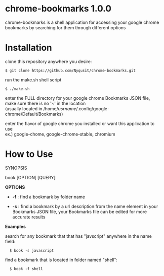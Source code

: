 chrome-bookmarks 1.0.0
============

chrome-bookmarks is a shell application for accessing your google chrome bookmarks by searching for them through different options 

Installation
============
clone this repository anywhere you desire:
```
$ git clone https://github.com/Nyqusit/chrome-bookmarks.git
```

run the make.sh shell script
```
$ ./make.sh
```
enter the FULL directory for your google chrome Bookmarks JSON file, make sure there is no '~' in the location <br />
(usually located in /home/*usrname*/.config/google-chrome/Default/Bookmarks)

enter the flavor of google chrome you installed or want this application to use <br />
ex.) google-chome, google-chrome-stable, chromium

How to Use
============

SYNOPSIS

book [OPTION] [QUERY]

**OPTIONS**
* **-f** : find a bookmark by folder name

* **-s** : find a bookmark by a url description from the name element in your Bookmarks JSON file, your Bookmarks file can be edited for more accurate results

**Examples** <br />

search for any bookmark that that has "javscript" anywhere in the name field:
```
  $ book -s javascript
```

find a bookmark that is located in folder named "shell":

```
  $ book -f shell
```

